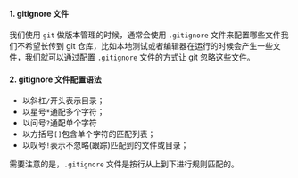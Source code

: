 #### 1. gitignore 文件

我们使用 `git` 做版本管理的时候，通常会使用 `.gitignore` 文件来配置哪些文件我们不希望长传到 git 仓库，比如本地测试或者编辑器在运行的时候会产生一些文件，我们就可以通过配置 `.gitignore` 文件的方式让 git 忽略这些文件。

#### 2. gitignore 文件配置语法

- 以斜杠`/`开头表示目录；
- 以星号`*`通配多个字符；
- 以问号`?`通配单个字符
-  以方括号`[]`包含单个字符的匹配列表；
-  以叹号`!`表示不忽略(跟踪)匹配到的文件或目录；

需要注意的是，`.gitignore` 文件是按行从上到下进行规则匹配的。